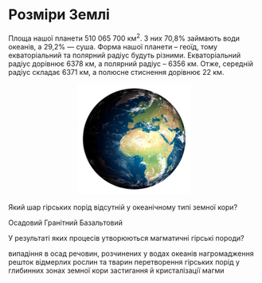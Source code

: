 Розміри Землі
=============

Площа нашої планети 510 065 700 км$^{2}$. З них 70,8% займають води океанів, а 29,2% — суша. Форма нашої планети – геоїд, тому екваторіальний та полярний радіус будуть різними. Екваторіальний радіус дорівнює 6378 км, а полярний радіус – 6356 км. Отже, середній радіус складає 6371 км, а полюсне стиснення дорівнює 22 км.

<div align="center">
<img src="2.png"/>
</div>

<quiz>
<question>
<p>Який шар гірських порід відсутній у океанічному типі земної кори?</p>
<answer>Осадовий</answer> 
<answer correct> Гранітний</answer>  
<answer> Базальтовий</answer>
</question>
<p>У результаті яких процесів утворюються магматичні гірські породи?</p>
<answer>випадіння в осад речовин, розчинених у водах океанів</answer>
<answer>нагромадження решток відмерлих рослин та тварин</answer>
<answer>перетворення гірських порід у  глибинних зонах земної кори</answer>
<answer correct>застигання й  кристалізації магми</answer> 
</question>
</quiz>
